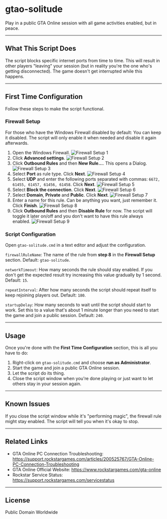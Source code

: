 # gtao-solitude

Play in a public GTA Online session with all game activities enabled, but in peace.

---

## What This Script Does

The script blocks specific internet ports from time to time. This will result in other players "leaving" your session (but in reality you're the one who's getting disconnected). The game doesn't get interrupted while this happens.

---

## First Time Configuration

Follow these steps to make the script functional.

### Firewall Setup

For those who have the Windows Firewall disabled by default: You can keep it disabled. The script will only enable it when needed and disable it again afterwards.

1. Open the Windows Firewall.
![Firewall Setup 1](doc/firewall-setup-1.jpg)
2. Click **Advanced settings**.
![Firewall Setup 2](doc/firewall-setup-2.jpg)
3. Click **Outbound Rules** and then **New Rule...**. This opens a Dialog.
![Firewall Setup 3](doc/firewall-setup-3.jpg)
4. Select **Port** as rule type. Click **Next**.
![Firewall Setup 4](doc/firewall-setup-4.jpg)
5. Select **UDP** and enter the following ports separated with commas: `6672, 61455, 61457, 61456, 61458`. Click **Next**.
![Firewall Setup 5](doc/firewall-setup-5.jpg)
6. Select **Block the connection**. Click **Next**.
![Firewall Setup 6](doc/firewall-setup-6.jpg)
7. Select **Domain**, **Private** and **Public**. Click **Next**.
![Firewall Setup 7](doc/firewall-setup-7.jpg)
8. Enter a name for this rule. Can be anything you want, just remember it. Click **Finish**.
![Firewall Setup 8](doc/firewall-setup-8.jpg)
9. Click **Outbound Rules** and then **Disable Rule** for now. The script will toggle it later on/off and you don't want to have this rule always enabled.
![Firewall Setup 9](doc/firewall-setup-9.jpg)

### Script Configuration

Open `gtao-solitude.cmd` in a text editor and adjust the configuration.

`firewallRuleName`: The name of the rule from **step 8** in the **Firewall Setup** section. Default: `gtao-solitude`.

`networkTimeout`: How many seconds the rule should stay enabled. If you don't get the expected result try increasing this value gradually by 1 second. Default: `15`.

`repeatInterval`: After how many seconds the script should repeat itself to keep rejoining players out. Default: `180`.

`startupDelay`: How many seconds to wait until the script should start to work. Set this to a value that's about 1 minute longer than you need to start the game and join a public session. Default: `240`.

---

## Usage

Once you're done with the **First Time Configuration** section, this is all you have to do:

1. Right-click on `gtao-solitude.cmd` and choose **run as Administrator**.
2. Start the game and join a public GTA Online session.
3. Let the script do its thing.
4. Close the script window when you're done playing or just want to let others stay in your session again.

---

## Known Issues

If you close the script window while it's "performing magic", the firewall rule might stay enabled. The script will tell you when it's okay to stop.

---

## Related Links

- GTA Online PC Connection Troubleshooting: <https://support.rockstargames.com/articles/200525767/GTA-Online-PC-Connection-Troubleshooting>
- GTA Online Official Website: <https://www.rockstargames.com/gta-online>
- Rockstar Service Status: <https://support.rockstargames.com/servicestatus>

---

## License

Public Domain Worldwide
